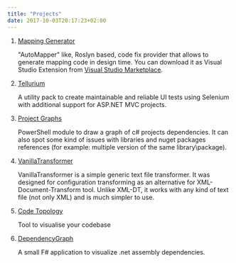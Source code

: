 ```yaml
---
title: "Projects"
date: 2017-10-03T20:17:23+02:00
---
```


1. [Mapping Generator](https://github.com/cezarypiatek/MappingGenerator)
	
	"AutoMapper" like, Roslyn based, code fix provider that allows to generate mapping code in design time.
	You can download it as Visual Studio Extension from [Visual Studio Marketplace](marketplace.visualstudio.com/items?itemName=54748ff9-45fc-43c2-8ec5-cf7912bc3b84.mappinggenerator).

2. [Tellurium](https://github.com/cezarypiatek/tellurium)
 
    A utility pack to create maintainable and reliable UI tests using Selenium with additional support for ASP.NET MVC projects.

3. [Project Graphs](https://github.com/cezarypiatek/ProjectGraphs)	
	
	PowerShell module to draw a graph of c# projects dependencies. It can also spot some kind of issues with libraries and nuget packages references (for example: multiple version of the same library\package).

4. [VanillaTransformer](https://github.com/cezarypiatek/vanillatransformer)
 
    VanillaTransformer is a simple generic text file transformer. It was designed for configuration transforming as an alternative for XML-Document-Transform tool. Unlike XML-DT, it works with any kind of text file (not only XML) and is much simpler to use.

5. [Code Topology](https://github.com/synergy-software/CodeTopology)
 
    Tool to visualise your codebase
	
6. [DependencyGraph](https://github.com/cezarypiatek/dependencygraph)
 
    A small F# application to visualize .net assembly dependencies.
	
	